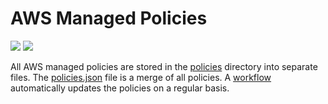 # AWS Managed Policies

![](https://shields.io/date/1673850761.svg?label=last%20run)
![](https://shields.io/date/1673850761.svg?label=last%20updated)

All AWS managed policies are stored in the [policies](policies) directory into
separate files. The [policies.json](policies/policies.json) file is a merge of
all policies. A [workflow](.github/workflows/list-policies.yaml) automatically
updates the policies on a regular basis.
